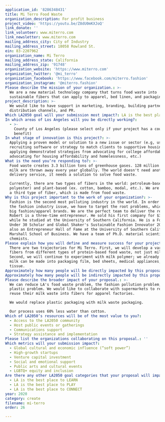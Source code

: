 ```yaml
---
application_id: '8286348431'
title: Mi Terro Food Waste
organization_description: For profit business
project_video: 'https://youtu.be/Z8dU0mKXJoQ'
link_donate: ''
link_volunteer: www.miterro.com
link_newsletter: www.miterro.com
mailing_address_city: City of Industry
mailing_address_street: 18058 Rowland St.
ein: 83-2207962
organization_name: Mi Terro
mailing_address_state: California
mailing_address_zip: '91748'
organization_website: 'https://www.miterro.com'
organization_twitter: '@mi_terro'
organization_facebook: 'https://www.facebook.com/miterro.fashion'
organization_instagram: '@miterro.fashion'
Please describe the mission of your organization.: >-
  We are a new material technology company that turns food waste into
  sustainable fibers that can apply to apparel, bed linen, and packaging.
project_description: >-
  We would like to have support in marketing, branding, building partnership and
  distribution channels, and PR. 
Which LA2050 goal will your submission most impact?: LA is the best place to CREATE
In which areas of Los Angeles will you be directly working?:
  - >-
    County of Los Angeles (please select only if your project has a countywide
    benefit)
In what stage of innovation is this project?: >-
  Applying a proven model or solution to a new issue or sector (e.g, using a job
  recruiting software or strategy to match clients to supportive housing sites,
  applying demonstrated strategies from advocating for college affordability to
  advocating for housing affordability and homelessness, etc.)
What is the need you’re responding to?: >-
  Food waste creates 3.3 billion tons of greenhouse gases. 128 million tons of
  milk are thrown away every year globally. The world doesn't need another food
  delivery service, it needs a solution to solve food waste. 

  Currently, there are two types of fibers in the world: petroleum-based (ex.
  polyester) and plant-based (ex. cotton, bamboo, modal, etc.). We are creating
  a third type of fiber, which is made from food waste. 
Why is this project important to the work of your organization?: >-
  Fashion is the second most polluting industry in the world. In order to save
  the fashion industry issue, we have to target the root problems, which are the
  big fashion/apparel brands. We are the perfect team to deliver the result.
  Robert is a three-time entrepreneur. He sold his first company for $300,000
  while he studied at the University of Southern California. He is a Forbes
  Under 30 Scholar and Global Shaker's Sustainable Fashion Innovator 2019. He is
  also an Entrepreneur Hall of Fame at the University of Southern California
  Marshall School of Business. We have a team of Ph.D. material scientists and
  chemists. 
Please explain how you will define and measure success for your project.: >-
  There are two trajectories for Mi Terro. First, we will develop a variety of
  fibers from different types of protein-based food waste, not just milk waste.
  Second, we will continue to experiment with milk polymer; we already know that
  milk can be made into packaging film, bed sheets, medical appliances, and
  tissue.
Approximately how many people will be directly impacted by this proposal?: '4000'
Approximately how many people will be indirectly impacted by this proposal?: '100000000'
Please describe the broader impact of your proposal.: >-
  We can reduce LA's food waste problem, the fashion pollution problem, and the
  plastic problem. We would like to collaborate with supermarkets to recycle and
  reuse their milk waste into fibers for apparel factories. 

  We would replace plastic packaging with milk waste packaging.

  Our process uses 60% less water than cotton. 
Which of LA2050’s resources will be of the most value to you?:
  - Access to the LA2050 community
  - Host public events or gatherings
  - Communications support
  - Strategy assistance and implementation
Please list the organizations collaborating on this proposal.: ''
Which metrics will your submission impact?:
  - Global cultural and economic influence (“soft power”)
  - High-growth startups
  - Venture capital investment
  - Social and emotional support
  - Public arts and cultural events
  - LGBTQ+ equity and inclusion
Are there any other LA2050 goal categories that your proposal will impact?:
  - LA is the best place to LEARN
  - LA is the best place to PLAY
  - LA is the best place to CONNECT
year: 2020
category: create
filename: mi-terro
order: 26

---
```

